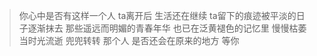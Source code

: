 > 你心中是否有这样一个人
ta离开后
生活还在继续
ta留下的痕迹被平淡的日子逐渐抹去
那些遥远而明媚的青春年华
也已在泛黄褪色的记忆里
慢慢枯萎
当时光流逝
兜兜转转
那个人
是否还会在原来的地方
等你
